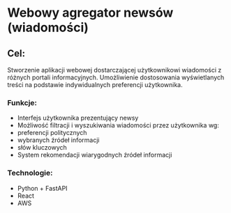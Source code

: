 # Webowy agregator newsów (wiadomości)
 
## Cel:
Stworzenie aplikacji webowej dostarczającej użytkownikowi wiadomości z różnych portali informacyjnych. Umożliwienie dostosowania wyświetlanych treści na podstawie indywidualnych preferencji użytkownika. 

### Funkcje:
-	Interfejs użytkownika prezentujący newsy
-	Możliwość filtracji i wyszukiwania wiadomości przez użytkownika wg:
-	preferencji politycznych
-	wybranych źródeł informacji
-	słów kluczowych
-	System rekomendacji wiarygodnych źródeł informacji 

### Technologie:
-	Python + FastAPI
-	React
-	AWS
